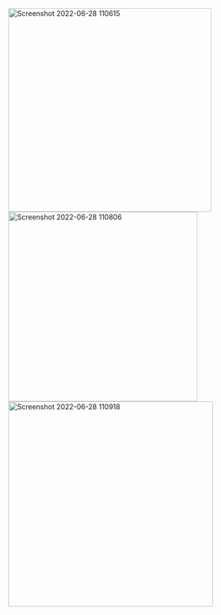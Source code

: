 <img width="410" alt="Screenshot 2022-06-28 110615" src="https://user-images.githubusercontent.com/91689157/176199829-1ede8275-3705-4a24-828c-123a5748bfb0.png">
<img width="382" alt="Screenshot 2022-06-28 110806" src="https://user-images.githubusercontent.com/91689157/176199891-878eb257-4205-406f-b5f2-f9445ff36638.png">
<img width="413" alt="Screenshot 2022-06-28 110918" src="https://user-images.githubusercontent.com/91689157/176199918-05bb7eff-797e-43f0-a344-79abba9989ef.png">

